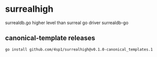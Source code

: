 # surrealhigh
surrealdb.go higher level than surreal go driver surrealdb-go 

## canonical-template releases

    go install github.com/4sp1/surrealhigh@v0.1.0-canonical_templates.1 
